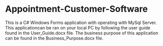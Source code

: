 # Appointment-Customer-Software

This is a C# Windows Forms application with operating with MySql Server. This applicationcan be ran on your local PC by following the user guide found in the 
User_Guide.docx file. The business purpose of this application can be found in the Business_Purpose.docx file.
